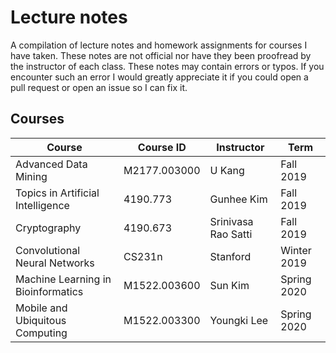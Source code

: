 # Lecture notes

A compilation of lecture notes and homework assignments for courses I have taken. These notes are not official nor have they been proofread by the instructor of each class. These notes may contain errors or typos. If you encounter such an error I would greatly appreciate it if you could open a pull request or open an issue so I can fix it.

## Courses
| Course | Course ID | Instructor | Term |
|--------|-----------|------------|------|
| Advanced Data Mining | M2177.003000 | U Kang | Fall 2019 |
| Topics in Artificial Intelligence | 4190.773 | Gunhee Kim | Fall 2019 |
| Cryptography | 4190.673 | Srinivasa Rao Satti | Fall 2019 |
| Convolutional Neural Networks | CS231n | Stanford | Winter 2019 |
| Machine Learning in Bioinformatics | M1522.003600 | Sun Kim | Spring 2020 |
| Mobile and Ubiquitous Computing | M1522.003300 | Youngki Lee | Spring 2020 |
